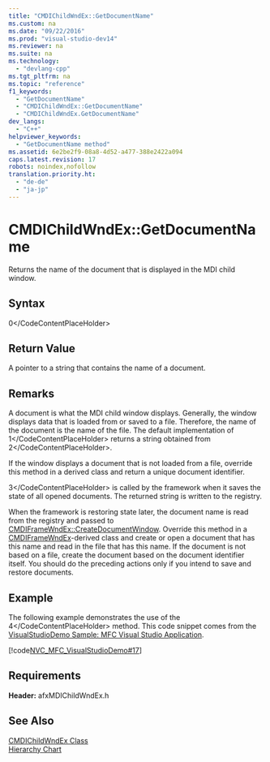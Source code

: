 ```yaml
---
title: "CMDIChildWndEx::GetDocumentName"
ms.custom: na
ms.date: "09/22/2016"
ms.prod: "visual-studio-dev14"
ms.reviewer: na
ms.suite: na
ms.technology: 
  - "devlang-cpp"
ms.tgt_pltfrm: na
ms.topic: "reference"
f1_keywords: 
  - "GetDocumentName"
  - "CMDIChildWndEx::GetDocumentName"
  - "CMDIChildWndEx.GetDocumentName"
dev_langs: 
  - "C++"
helpviewer_keywords: 
  - "GetDocumentName method"
ms.assetid: 6e2be2f9-08a8-4d52-a477-388e2422a094
caps.latest.revision: 17
robots: noindex,nofollow
translation.priority.ht: 
  - "de-de"
  - "ja-jp"
---
```

# CMDIChildWndEx::GetDocumentName
Returns the name of the document that is displayed in the MDI child window.  
  
## Syntax  
  
<CodeContentPlaceHolder>0\</CodeContentPlaceHolder>  
## Return Value  
 A pointer to a string that contains the name of a document.  
  
## Remarks  
 A document is what the MDI child window displays. Generally, the window displays data that is loaded from or saved to a file. Therefore, the name of the document is the name of the file. The default implementation of <CodeContentPlaceHolder>1\</CodeContentPlaceHolder> returns a string obtained from <CodeContentPlaceHolder>2\</CodeContentPlaceHolder>.  
  
 If the window displays a document that is not loaded from a file, override this method in a derived class and return a unique document identifier.  
  
 <CodeContentPlaceHolder>3\</CodeContentPlaceHolder> is called by the framework when it saves the state of all opened documents. The returned string is written to the registry.  
  
 When the framework is restoring state later, the document name is read from the registry and passed to [CMDIFrameWndEx::CreateDocumentWindow](../vs140/cmdiframewndex--createdocumentwindow.md). Override this method in a [CMDIFrameWndEx](../vs140/cmdiframewndex-class.md)-derived class and create or open a document that has this name and read in the file that has this name. If the document is not based on a file, create the document based on the document identifier itself. You should do the preceding actions only if you intend to save and restore documents.  
  
## Example  
 The following example demonstrates the use of the <CodeContentPlaceHolder>4\</CodeContentPlaceHolder> method. This code snippet comes from the [VisualStudioDemo Sample: MFC Visual Studio Application](../vs140/visual-c---samples.md).  
  
 [!code[NVC_MFC_VisualStudioDemo#17](../vs140/codesnippet/CPP/cmdichildwndex--getdocumentname_1.cpp)]  
  
## Requirements  
 **Header:** afxMDIChildWndEx.h  
  
## See Also  
 [CMDIChildWndEx Class](../vs140/cmdichildwndex-class.md)   
 [Hierarchy Chart](../vs140/hierarchy-chart.md)